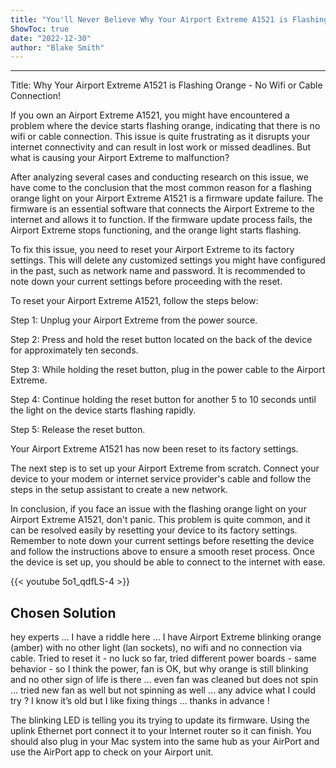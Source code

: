 ```yaml
---
title: "You'll Never Believe Why Your Airport Extreme A1521 is Flashing Orange - No Wifi or Cable Connection!"
ShowToc: true 
date: "2022-12-30"
author: "Blake Smith"
---
```

*****
Title: Why Your Airport Extreme A1521 is Flashing Orange - No Wifi or Cable Connection!

If you own an Airport Extreme A1521, you might have encountered a problem where the device starts flashing orange, indicating that there is no wifi or cable connection. This issue is quite frustrating as it disrupts your internet connectivity and can result in lost work or missed deadlines. But what is causing your Airport Extreme to malfunction?

After analyzing several cases and conducting research on this issue, we have come to the conclusion that the most common reason for a flashing orange light on your Airport Extreme A1521 is a firmware update failure. The firmware is an essential software that connects the Airport Extreme to the internet and allows it to function. If the firmware update process fails, the Airport Extreme stops functioning, and the orange light starts flashing.

To fix this issue, you need to reset your Airport Extreme to its factory settings. This will delete any customized settings you might have configured in the past, such as network name and password. It is recommended to note down your current settings before proceeding with the reset.

To reset your Airport Extreme A1521, follow the steps below:

Step 1: Unplug your Airport Extreme from the power source.

Step 2: Press and hold the reset button located on the back of the device for approximately ten seconds.

Step 3: While holding the reset button, plug in the power cable to the Airport Extreme.

Step 4: Continue holding the reset button for another 5 to 10 seconds until the light on the device starts flashing rapidly.

Step 5: Release the reset button.

Your Airport Extreme A1521 has now been reset to its factory settings.

The next step is to set up your Airport Extreme from scratch. Connect your device to your modem or internet service provider's cable and follow the steps in the setup assistant to create a new network.

In conclusion, if you face an issue with the flashing orange light on your Airport Extreme A1521, don't panic. This problem is quite common, and it can be resolved easily by resetting your device to its factory settings. Remember to note down your current settings before resetting the device and follow the instructions above to ensure a smooth reset process. Once the device is set up, you should be able to connect to the internet with ease.

{{< youtube 5o1_qdfLS-4 >}} 



## Chosen Solution
 hey experts … I have a riddle here … I have Airport Extreme blinking orange (amber) with no other light (lan sockets), no wifi and no connection via cable. Tried to reset it - no luck so far, tried different power boards - same behavior - so I think the power, fan is OK, but why orange is still blinking and no other sign of life is there … even fan was cleaned but does not spin … tried new fan as well but not spinning as well … any advice what I could try ? I know it’s old but I like fixing things … thanks in advance !

 The blinking LED is telling you its trying to update its firmware. Using the uplink Ethernet port connect it to your Internet router so it can finish.
You should also plug in your Mac system into the same hub as your AirPort and use the AirPort app to check on your Airport unit.





